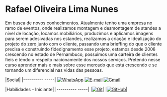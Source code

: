 # Rafael Oliveira Lima Nunes

Em busca de novos conhecimentos.
Atualmente tenho uma empresa no ramo de eventos, onde realizamos montagem e desmontagem de standes a nível de locação, locamos mobiliários, produzimos e aplicamos imagens para serem adesivadas nos estandes, realizamos a criação e idealização do projeto do zero junto com o cliente, passando uma brieffing do que o cliente precisa e construindo fidedignamento esse projeto, estamos desde 2008 crescendo no estado de Pernambuco, possuimos uma carteira de clientes fieis e tendo o respeito nacionamente dos nossos serviços. Pretendo nesse curso aprender mais e mais sobre esse mercado que está crescendo e se tornando um diferencial nas vidas das pessoas. 


|Social|
|----------  -----|
[![WhatsApp](https://img.shields.io/badge/WhatsApp-25D366?style=for-the-badge&logo=whatsapp&logoColor=white)](https://wa.me/+55+81+888981172)
[![E-mail](https://img.shields.io/badge/-Email-000?style=for-the-badge&logo=microsoft-outlook&logoColor=007BFF)](mailto:rafaelolnunes@yahoo.com.br)
[![Gmail](https://img.shields.io/badge/Gmail-333333?style=for-the-badge&logo=gmail&logoColor=red)](mailto:rafaelolnunes@gmail.com)

|Habilidades - Iniciante|
|----------  -----|
|[![Git](https://img.shields.io/badge/Git-000?style=for-the-badge&logo=git&logoColor=E94D5F)]()|
|[![GitHub](https://img.shields.io/badge/GitHub-000?style=for-the-badge&logo=github&logoColor=30A3DC)]()|
